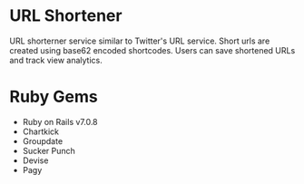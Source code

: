 # URL Shortener

URL shorterner service similar to Twitter's URL service.  Short urls are created using base62 encoded shortcodes.  Users can save shortened URLs and track view analytics.   

# Ruby Gems 

- Ruby on Rails v7.0.8
- Chartkick
- Groupdate
- Sucker Punch
- Devise
- Pagy
